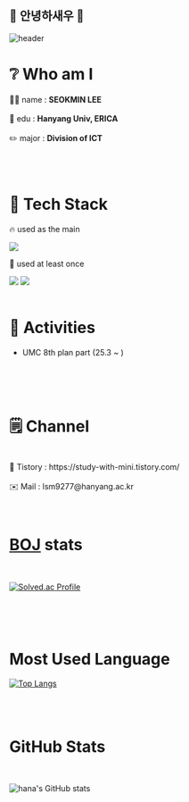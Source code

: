## 👋 안녕하새우 👋

![header](https://capsule-render.vercel.app/api?type=wave&color=auto&height=300&section=header&text=항상%20건강하세요&fontSize=90)


# ❔ Who am I
👩‍💻 name : **SEOKMIN LEE**
<br>
<br>
🏫 edu : **Hanyang Univ, ERICA**
<br>
<br>
✏️ major : **Division of ICT**

</div>
<br>
<br>


# 🌟 Tech Stack


🔥 used as the main
<br>


  <img src="https://img.shields.io/badge/java-007396?style=for-the-badge&logo=java&logoColor=white">

<br>

🌱 used at least once
<br>



  <img src="https://img.shields.io/badge/python-3776AB?style=for-the-badge&logo=python&logoColor=white"> <img src="https://img.shields.io/badge/c-00599C?style=for-the-badge&logo=c%2B%2B&logoColor=white">
<br>
  <br>

# 👋 Activities

- UMC 8th plan part (25.3 ~ )


<br>
<br>
<br>

  # 🗒️ Channel
  <br>
  🖤 Tistory : https://study-with-mini.tistory.com/
  <br>
  <br>
  ✉️ Mail : lsm9277@hanyang.ac.kr

<br>
<br>
<br>

# [BOJ](https://www.acmicpc.net/user/lsm927782) stats

<br>

[![Solved.ac Profile](http://mazassumnida.wtf/api/v2/generate_badge?boj=lsm927782)](https://solved.ac/profile/lsm927782)

<br>
<br>
<br>

# Most Used Language
[![Top Langs](https://github-readme-stats.vercel.app/api/top-langs/?username=seokMini-2)](https://github.com/seokMini-2/github-readme-stats)


<br>
<br>

# GitHub Stats
<br>

![hana's GitHub stats](https://github-readme-stats.vercel.app/api?username=seokMini-2&show_icons=true&theme=radical)
  
